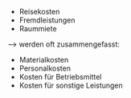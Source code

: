 - Reisekosten
- Fremdleistungen
- Raummiete

--> werden oft zusammengefasst:
- Materialkosten
- Personalkosten
- Kosten für Betriebsmittel
- Kosten für sonstige Leistungen